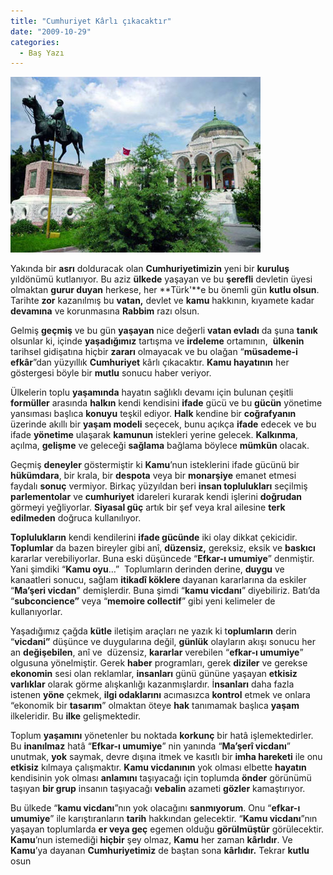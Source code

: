 ```yaml
---
title: "Cumhuriyet Kârlı çıkacaktır"
date: "2009-10-29"
categories: 
  - Baş Yazı
---
```


![](../uploads/image/ankara_.jpg)

Yakında bir **asrı** dolduracak olan **Cumhuriyetimizin** yeni bir **kuruluş** yıldönümü kutlanıyor. Bu aziz **ülkede** yaşayan ve bu **şerefli** devletin üyesi olmaktan **gurur duyan** herkese, her **Türk'**e bu önemli gün **kutlu olsun**. Tarihte **zor** kazanılmış bu **vatan,** devlet ve **kamu** hakkının, kıyamete kadar **devamına** ve korunmasına **Rabbim** razı olsun.  
  
Gelmiş **geçmiş** ve bu gün **yaşayan** nice değerli **vatan evladı** da şuna **tanık** olsunlar ki, içinde **yaşadığımız** tartışma ve **irdeleme** ortamının,  **ülkenin** tarihsel gidişatına hiçbir **zararı** olmayacak ve bu olağan “**müsademe-i efkâr**”dan yüzyıllık **Cumhuriyet** kârlı çıkacaktır. **Kamu hayatının** her göstergesi böyle bir **mutlu** sonucu haber veriyor.

Ülkelerin toplu **yaşamında** hayatın sağlıklı devamı için bulunan çeşitli **formüller** arasında **halkın** kendi kendisini **ifade** gücü ve bu **gücün** yönetime yansıması başlıca **konuyu** teşkil ediyor. **Halk** kendine bir **coğrafyanın** üzerinde akıllı bir **yaşam modeli** seçecek, bunu açıkça **ifade** edecek ve bu ifade **yönetime** ulaşarak **kamunun** istekleri yerine gelecek. **Kalkınma**, açılma, **gelişme** ve geleceği **sağlama** bağlama böylece **mümkün** olacak.

Geçmiş **deneyler** göstermiştir ki **Kamu**’nun isteklerini ifade gücünü bir **hükümdara**, bir krala, bir **despota** veya bir **monarşiye** emanet etmesi faydalı **sonuç** vermiyor. Birkaç yüzyıldan beri **insan toplulukları** seçilmiş **parlementolar** ve **cumhuriyet** idareleri kurarak kendi işlerini **doğrudan** görmeyi yeğliyorlar. **Siyasal güç** artık bir şef veya kral ailesine **terk edilmeden** doğruca kullanılıyor.

**Toplulukların** kendi kendilerini **ifade gücünde** iki olay dikkat çekicidir. **Toplumlar** da bazen bireyler gibi anî, **düzensiz,** gereksiz, eksik ve **baskıcı** kararlar verebiliyorlar. Buna eski düşüncede “**Efkar-ı umumiye**” denmiştir. Yani şimdiki “**Kamu oyu**…”  Toplumların derinden derine, **duygu** ve kanaatleri sonucu, sağlam **itikadî köklere** dayanan kararlarına da eskiler “**Ma’şeri vicdan**” demişlerdir. Buna şimdi “**kamu vicdanı**” diyebiliriz. Batı’da “**subconcience”** veya “**memoire collectif**” gibi yeni kelimeler de kullanıyorlar.

Yaşadığımız çağda **kütle** iletişim araçları ne yazık ki t**oplumların** derin “**vicdani”** düşünce ve duygularına değil, **günlük** olayların akışı sonucu her an **değişebilen**, anî ve  düzensiz, **kararlar** verebilen “**efkar-ı umumiye**” olgusuna yönelmiştir. Gerek **haber** programları, gerek **diziler** ve gerekse **ekonomin** sesi olan reklamlar, **insanları** günü gününe yaşayan **etkisiz varlıklar** olarak görme alışkanlığı kazanmışlardır. İ**nsanları** daha fazla istenen **yöne** çekmek, **ilgi odaklarını** acımasızca **kontrol** etmek ve onlara “ekonomik bir **tasarım**” olmaktan öteye **hak** tanımamak başlıca **yaşam** ilkeleridir. Bu **ilke** gelişmektedir.

Toplum **yaşamını** yönetenler bu noktada **korkunç** bir hatâ işlemektedirler. Bu **inanılmaz** hatâ “**Efkar-ı umumiye**” nin yanında “**Ma’şerî vicdanı**” unutmak, **yok** saymak, devre dışına itmek ve kasıtlı bir **imha hareketi** ile onu **etkisiz** kılmaya çalışmaktır. **Kamu vicdanının** yok olması elbette **hayatın** kendisinin yok olması **anlamını** taşıyacağı için toplumda **önder** görünümü taşıyan **bir grup** insanın taşıyacağı **vebalin** azameti **gözler** kamaştırıyor. 

Bu ülkede “**kamu vicdanı**”nın yok olacağını **sanmıyorum**. Onu “**efkar-ı umumiye**” ile karıştıranların **tarih** hakkından gelecektir. “**Kamu vicdanı**”nın  yaşayan toplumlarda **er veya geç** egemen olduğu **görülmüştür** görülecektir. **Kamu**’nun istemediği **hiçbir** şey olmaz, **Kamu** her zaman **kârlıdır**. Ve **Kamu**’ya dayanan **Cumhuriyetimiz** de baştan sona **kârlıdır.** Tekrar **kutlu** osun
